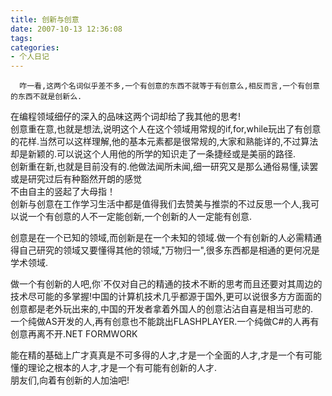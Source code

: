 ```yaml
---
title: 创新与创意
date: 2007-10-13 12:36:08
tags:
categories:
- 个人日记
---
```

      咋一看,这两个名词似乎差不多,一个有创意的东西不就等于有创意么,相反而言,一个有创意的东西不就是创新么.   
 在编程领域细仔的深入的品味这两个词却给了我其他的思考!   
 创意重在意,也就是想法,说明这个人在这个领域用常规的if,for,while玩出了有创意的花样.当然可以这样理解,他的基本元素都是很常规的,大家和熟能详的,不过算法却是新颖的.可以说这个人用他的所学的知识走了一条捷经或是美丽的路径.   
 创新重在新,也就是目前没有的.他做法闻所未闻,细一研究又是那么通俗易懂,读罢或是研究过后有种豁然开朗的感觉   
 不由自主的竖起了大母指！   
 创新与创意在工作学习生活中都是值得我们去赞美与推崇的不过反思一个人,我可以说一个有创意的人不一定能创新,一个创新的人一定能有创意.   
   
 创意是在一个已知的领域,而创新是在一个未知的领域.做一个有创新的人必需精通得自己研究的领域又要懂得其他的领域,"万物归一",很多东西都是相通的更何况是学术领域.   
   
 做一个有创新的人吧,你`不仅对自己的精通的技术不断的思考而且还要对其周边的技术尽可能的多掌握!中国的计算机技术几乎都源于国外,更可以说很多方方面面的创意都是老外玩出来的,中国的开发者拿着外国人的创意沾沾自喜是相当可悲的.   
 一个纯做AS开发的人,再有创意也不能跳出FLASHPLAYER.一个纯做C#的人再有创意再离不开.NET FORMWORK   
   
 能在精的基础上广才真真是不可多得的人才,才是一个全面的人才,才是一个有可能懂的理论之根本的人才,才是一个有可能有创新的人才.   
 朋友们,向着有创新的人加油吧!   
